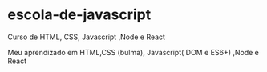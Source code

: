 # escola-de-javascript
Curso de HTML, CSS, Javascript ,Node e React


Meu aprendizado  em HTML,CSS (bulma), Javascript( DOM e ES6+) ,Node e React
